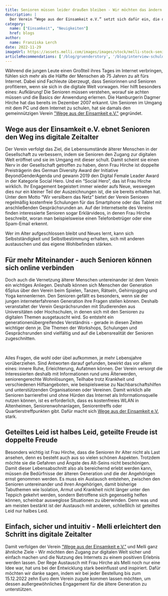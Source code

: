 ```yaml
---
title: Senioren müssen leider draußen bleiben - Wir möchten das ändern
description: |
  Der Verein “Wege aus der Einsamkeit e.V.” setzt sich dafür ein, die digitale Welt endlich auch für Senioren erlebbar und zugänglich zu machen. Das möchten wir mit unserer Weihnachtsspendenaktion unterstützen!
category:
  name: ["Einsamkeit", "Neuigkeiten"]
  href: blogs
author:
  name: Franziska Lerch
date: 2022-11-29
imageUrl: https://assets.melli.com/images/images/stock/melli-stock-senior-group-2048.webp
articleRecommendations: ['/blog/gruenderstory', '/blog/interview-schuldt', '/blog/soziale-kontakte']
---
```


<intro-section> 
Während die jungen Leute einen Großteil ihres Tages im Internet verbringen, fühlen sich mehr als die Hälfte der Menschen ab 75 Jahren zu alt fürs Internet. Dabei sind Fachleute überzeugt, dass Seniorinnen und Senioren profitieren, wenn sie sich in die digitale Welt vorwagen. Hier hilft besonders eines: Aufklärung! Die Senioren müssen verstehen, worauf sie achten müssen und die Basics der Anwendung erlernen. Die Hamburgerin Dagmer Hirche hat das bereits im Dezember 2007 erkannt. Um Senioren im Umgang mit dem PC und dem Internet zu schulen, hat sie damals den gemeinnützigen Verein <a href="https://www.wegeausdereinsamkeit.de" target="_blank">"Wege aus der Einsamkeit e.V."</a> gegründet.
</intro-section>

<br>

## Wege aus der Einsamkeit e.V. ebnet Senioren den Weg ins digitale Zeitalter

Der Verein verfolgt das Ziel, die Lebensumstände älterer Menschen in der Gesellschaft zu verbessern, indem sie Senioren den Zugang zur digitalen Welt eröffnet und sie im Umgang mit dieser schult.
Damit scheint sie einen Nerv in der Gesellschaft getroffen zu haben, denn Frau Hirche ist doppelte Preisträgerin des German Diversity Award der Initiative BeyondGenderAgenda und gewann 2019 den Digital Female Leader Award in der Kategorie Social Hero. Und ein “Social Hero”, das ist Frau Hirche wirklich. Ihr Engagement begeistert immer wieder aufs Neue, weswegen dies nur ein kleiner Teil der Auszeichnungen ist, die sie bereits erhalten hat.
Unter dem Motto “Wir versilbern das Netz” bietet der Verein Senioren regelmäßig kostenfreie Schulungen für das Smartphone oder das Tablet mit anschließenden Gesprächsrunden an. Auf der Internetseite des Vereins finden interessierte Senioren sogar Erklärvideos, in denen Frau Hirche beschreibt, woran man beispielsweise einen Telefonbetrüger oder eine Spam-Email erkennt.

<BlogQuote source="Janina Stiel (Sozialgerontologin von der Bundesarbeitsgemeinschaft der Seniorenorganisation)">
  Wer im Alter aufgeschlossen bleibt und Neues lernt, kann sich Selbstständigkeit und Selbstbestimmung erhalten, sich mit anderen austauschen und das eigene Wohlbefinden stärken.
</BlogQuote>

<br>

## Für mehr Miteinander - auch Senioren können sich online verbinden

Doch auch die Vernetzung älterer Menschen untereinander ist dem Verein ein wichtiges Anliegen. Deshalb können sich Menschen der Generation 65plus über den Verein beim Spielen, Tanzen, Rätseln, Gehirnjogging und Yoga kennenlernen. Den Senioren gefällt es besonders, wenn sie der jungen interneterfahrenen Generation ihre Fragen stellen können. Deshalb veranstaltet der Verein Gesprächsrunden mit Studierenden aus Universitäten oder Hochschulen, in denen sich mit den Senioren zu digitalen Themen ausgetauscht wird. So entsteht ein generationenübergreifendes Verständnis - gerade in diesen Zeiten wichtiger denn je.
Die Themen der Workshops, Schulungen und Gesprächsrunden sind vielfältig und auf die Lebensrealität der Senioren zugeschnitten.


<IconList  heading="Wie finanziere ich meine Rente?" icon="i-heroicons-outline:question-mark-circle"></IconList>
<IconList  heading="Habe ich genügend fürs Alter vorgesorgt?" icon="i-heroicons-outline:question-mark-circle"></IconList>
<IconList  heading="Wer pflegt mich, wenn ich krank werde und wie organisiere ich das überhaupt?" icon="i-heroicons-outline:question-mark-circle"></IconList>
<IconList  heading="Kann ich zuhause wohnen bleiben?" icon="i-heroicons-outline:question-mark-circle"></IconList>

<br>

Alles Fragen, die wohl oder übel aufkommen, je mehr Lebensjahre vorüberziehen. Sind Antworten darauf gefunden, bewirkt das vor allem eines: innere Ruhe, Erleichterung, Aufatmen können. 
Der Verein versorgt die Interessierten deshalb mit Informationen rund ums Älterwerden, seniorengerechte Wohnlösungen, Teilhabe trotz Krankheit und verschiedenen Hilfsangeboten, wie beispielsweise zu Nachbarschaftshilfen und unterstützenden Organisationen oder Vereinen. 
Damit wirklich alle Senioren barrierefrei und ohne Hürden das Internet als Informationsquelle nutzen können, ist es erforderlich, dass es kostenfreies WLAN in Altenheimen, Seniorenwohnanlagen, Seniorentreffs oder Quartierstreffpunkten gibt. Dafür macht sich [Wege aus der Einsamkeit e.V.](https://www.wegeausdereinsamkeit.de) stark.


## Geteiltes Leid ist halbes Leid, geteilte Freude ist doppelte Freude

Besonders wichtig ist Frau Hirche, dass die Senioren ihr Alter nicht als Last ansehen, denn es besteht auch aus so vielen schönen Aspekten. Trotzdem möchte sie die Gefahren und Ängste des Alt-Seins nicht beschönigen. Damit dieser Lebensabschnitt also als bereichernd erlebt werden kann, müssen die Bedürfnisse der älteren Generation und die der Angehörigen ernst genommen werden. Es muss ein Austausch entstehen, zwischen den Senioren untereinander und ihren Angehörigen, damit bisherige Tabuthemen wie Isolation, Armut und Krankheit nicht länger unter den Teppich gekehrt werden, sondern Betroffene sich gegenseitig helfen können, scheinbar ausweglose Situationen zu überwinden. Denn was und am meisten bestärkt ist der Austausch mit anderen, schließlich ist geteiltes Leid nur halbes Leid.

## Einfach, sicher und intuitiv - Melli erleichtert den Schritt ins digitale Zeitalter

Damit verfolgen der Verein [“Wege aus der Einsamkeit e.V.”](https://www.wegeausdereinsamkeit.de) und Melli ganz ähnliche Ziele - Wir möchten den Zugang zur digitalen Welt sicher und einfach machen und die Nutzung des Internets zu einem positiven Erlebnis werden lassen. Der Rege Austausch mit Frau Hirche als Melli noch nur eine Idee war, hat uns bei der Entwicklung stark beeinflusst und inspiriert. Dafür möchten wir danke sagen, indem wir bei jeder Bestellung bis zum 15.12.2022 zehn Euro dem Verein zugute kommen lassen möchten, um dessen außergewöhnliches Engagement für die ältere Generation zu unterstützen.